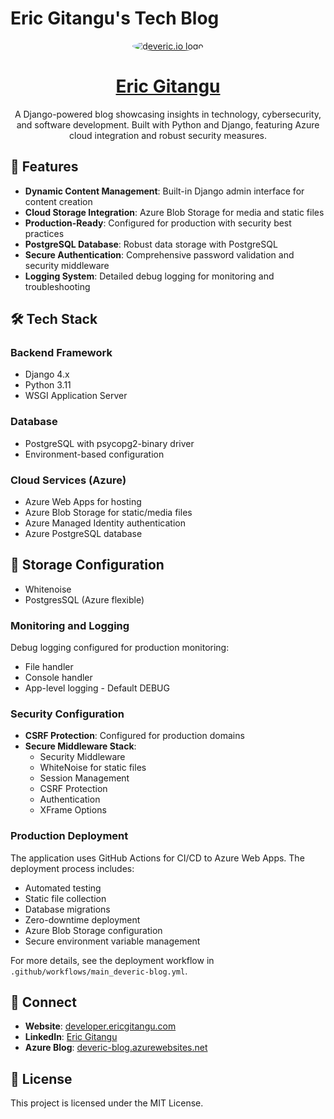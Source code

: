 # Eric Gitangu's Tech Blog
<div align="center">
    <a href="https://developer.ericgitangu.com">
        <img src="https://developer.ericgitangu.com/_next/image?url=%2Ffavicon.png&w=96&q=75" style="border-radius: 50%" alt="deveric.io logo"/>
        <h1 align="center">Eric Gitangu</h1>
    </a>
A Django-powered blog showcasing insights in technology, cybersecurity, and software development. Built with Python and Django, featuring Azure cloud integration and robust security measures.

</div>

## 🚀 Features

- **Dynamic Content Management**: Built-in Django admin interface for content creation
- **Cloud Storage Integration**: Azure Blob Storage for media and static files
- **Production-Ready**: Configured for production with security best practices
- **PostgreSQL Database**: Robust data storage with PostgreSQL
- **Secure Authentication**: Comprehensive password validation and security middleware
- **Logging System**: Detailed debug logging for monitoring and troubleshooting

## 🛠️ Tech Stack

### Backend Framework
- Django 4.x
- Python 3.11
- WSGI Application Server

### Database
- PostgreSQL with psycopg2-binary driver
- Environment-based configuration

### Cloud Services (Azure)
- Azure Web Apps for hosting
- Azure Blob Storage for static/media files
- Azure Managed Identity authentication
- Azure PostgreSQL database

## 💾 Storage Configuration
- Whitenoise
- PostgresSQL (Azure flexible)

### Monitoring and Logging

Debug logging configured for production monitoring:
- File handler
- Console handler
- App-level logging - Default DEBUG

### Security Configuration

- **CSRF Protection**: Configured for production domains
- **Secure Middleware Stack**:
  - Security Middleware
  - WhiteNoise for static files
  - Session Management
  - CSRF Protection
  - Authentication
  - XFrame Options

### Production Deployment

The application uses GitHub Actions for CI/CD to Azure Web Apps. The deployment process includes:
- Automated testing
- Static file collection
- Database migrations
- Zero-downtime deployment
- Azure Blob Storage configuration
- Secure environment variable management

For more details, see the deployment workflow in `.github/workflows/main_deveric-blog.yml`.

## 🔗 Connect

- **Website**: [developer.ericgitangu.com](https://developer.ericgitangu.com)
- **LinkedIn**: [Eric Gitangu](https://linkedin.com/in/ericgitangu)
- **Azure Blog**: [deveric-blog.azurewebsites.net](https://deveric-blog.azurewebsites.net)

## 📄 License

This project is licensed under the MIT License.